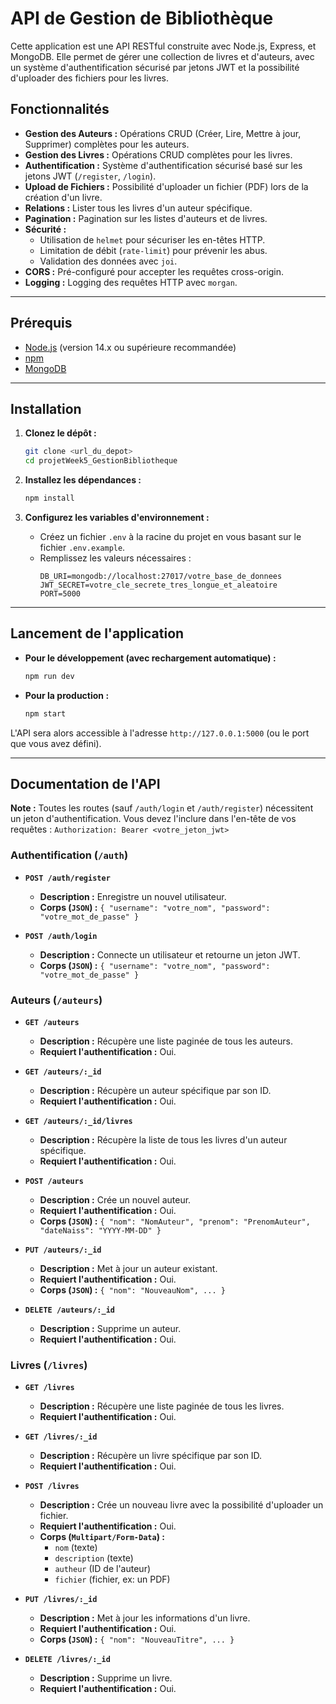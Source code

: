 # API de Gestion de Bibliothèque

Cette application est une API RESTful construite avec Node.js, Express, et MongoDB. Elle permet de gérer une collection de livres et d'auteurs, avec un système d'authentification sécurisé par jetons JWT et la possibilité d'uploader des fichiers pour les livres.

## Fonctionnalités

- **Gestion des Auteurs :** Opérations CRUD (Créer, Lire, Mettre à jour, Supprimer) complètes pour les auteurs.
- **Gestion des Livres :** Opérations CRUD complètes pour les livres.
- **Authentification :** Système d'authentification sécurisé basé sur les jetons JWT (`/register`, `/login`).
- **Upload de Fichiers :** Possibilité d'uploader un fichier (PDF) lors de la création d'un livre.
- **Relations :** Lister tous les livres d'un auteur spécifique.
- **Pagination :** Pagination sur les listes d'auteurs et de livres.
- **Sécurité :**
  - Utilisation de `helmet` pour sécuriser les en-têtes HTTP.
  - Limitation de débit (`rate-limit`) pour prévenir les abus.
  - Validation des données avec `joi`.
- **CORS :** Pré-configuré pour accepter les requêtes cross-origin.
- **Logging :** Logging des requêtes HTTP avec `morgan`.

---

## Prérequis

- [Node.js](https://nodejs.org/) (version 14.x ou supérieure recommandée)
- [npm](https://www.npmjs.com/)
- [MongoDB](https://www.mongodb.com/)

---

## Installation

1.  **Clonez le dépôt :**
    ```bash
    git clone <url_du_depot>
    cd projetWeek5_GestionBibliotheque
    ```

2.  **Installez les dépendances :**
    ```bash
    npm install
    ```

3.  **Configurez les variables d'environnement :**
    - Créez un fichier `.env` à la racine du projet en vous basant sur le fichier `.env.example`.
    - Remplissez les valeurs nécessaires :
      ```
      DB_URI=mongodb://localhost:27017/votre_base_de_donnees
      JWT_SECRET=votre_cle_secrete_tres_longue_et_aleatoire
      PORT=5000
      ```

---

## Lancement de l'application

- **Pour le développement (avec rechargement automatique) :**
  ```bash
  npm run dev
  ```

- **Pour la production :**
  ```bash
  npm start
  ```

L'API sera alors accessible à l'adresse `http://127.0.0.1:5000` (ou le port que vous avez défini).

---

## Documentation de l'API

**Note :** Toutes les routes (sauf `/auth/login` et `/auth/register`) nécessitent un jeton d'authentification. Vous devez l'inclure dans l'en-tête de vos requêtes :
`Authorization: Bearer <votre_jeton_jwt>`

### Authentification (`/auth`)

- **`POST /auth/register`**
  - **Description :** Enregistre un nouvel utilisateur.
  - **Corps (`JSON`) :** `{ "username": "votre_nom", "password": "votre_mot_de_passe" }`

- **`POST /auth/login`**
  - **Description :** Connecte un utilisateur et retourne un jeton JWT.
  - **Corps (`JSON`) :** `{ "username": "votre_nom", "password": "votre_mot_de_passe" }`

### Auteurs (`/auteurs`)

- **`GET /auteurs`**
  - **Description :** Récupère une liste paginée de tous les auteurs.
  - **Requiert l'authentification :** Oui.

- **`GET /auteurs/:_id`**
  - **Description :** Récupère un auteur spécifique par son ID.
  - **Requiert l'authentification :** Oui.

- **`GET /auteurs/:_id/livres`**
  - **Description :** Récupère la liste de tous les livres d'un auteur spécifique.
  - **Requiert l'authentification :** Oui.

- **`POST /auteurs`**
  - **Description :** Crée un nouvel auteur.
  - **Requiert l'authentification :** Oui.
  - **Corps (`JSON`) :** `{ "nom": "NomAuteur", "prenom": "PrenomAuteur", "dateNaiss": "YYYY-MM-DD" }`

- **`PUT /auteurs/:_id`**
  - **Description :** Met à jour un auteur existant.
  - **Requiert l'authentification :** Oui.
  - **Corps (`JSON`) :** `{ "nom": "NouveauNom", ... }`

- **`DELETE /auteurs/:_id`**
  - **Description :** Supprime un auteur.
  - **Requiert l'authentification :** Oui.

### Livres (`/livres`)

- **`GET /livres`**
  - **Description :** Récupère une liste paginée de tous les livres.
  - **Requiert l'authentification :** Oui.

- **`GET /livres/:_id`**
  - **Description :** Récupère un livre spécifique par son ID.
  - **Requiert l'authentification :** Oui.

- **`POST /livres`**
  - **Description :** Crée un nouveau livre avec la possibilité d'uploader un fichier.
  - **Requiert l'authentification :** Oui.
  - **Corps (`Multipart/Form-Data`) :**
    - `nom` (texte)
    - `description` (texte)
    - `autheur` (ID de l'auteur)
    - `fichier` (fichier, ex: un PDF)

- **`PUT /livres/:_id`**
  - **Description :** Met à jour les informations d'un livre.
  - **Requiert l'authentification :** Oui.
  - **Corps (`JSON`) :** `{ "nom": "NouveauTitre", ... }`

- **`DELETE /livres/:_id`**
  - **Description :** Supprime un livre.
  - **Requiert l'authentification :** Oui.
